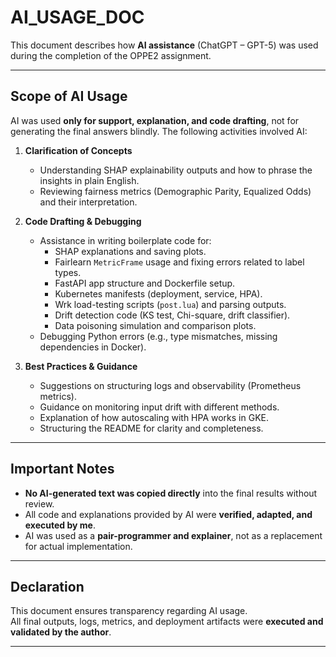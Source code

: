 # AI_USAGE_DOC

This document describes how **AI assistance** (ChatGPT – GPT-5) was used during the completion of the OPPE2 assignment.

---

## Scope of AI Usage

AI was used **only for support, explanation, and code drafting**, not for generating the final answers blindly. The following activities involved AI:

1. **Clarification of Concepts**
   - Understanding SHAP explainability outputs and how to phrase the insights in plain English.
   - Reviewing fairness metrics (Demographic Parity, Equalized Odds) and their interpretation.

2. **Code Drafting & Debugging**
   - Assistance in writing boilerplate code for:
     - SHAP explanations and saving plots.
     - Fairlearn `MetricFrame` usage and fixing errors related to label types.
     - FastAPI app structure and Dockerfile setup.
     - Kubernetes manifests (deployment, service, HPA).
     - Wrk load-testing scripts (`post.lua`) and parsing outputs.
     - Drift detection code (KS test, Chi-square, drift classifier).
     - Data poisoning simulation and comparison plots.
   - Debugging Python errors (e.g., type mismatches, missing dependencies in Docker).

3. **Best Practices & Guidance**
   - Suggestions on structuring logs and observability (Prometheus metrics).
   - Guidance on monitoring input drift with different methods.
   - Explanation of how autoscaling with HPA works in GKE.
   - Structuring the README for clarity and completeness.

---

## Important Notes

- **No AI-generated text was copied directly** into the final results without review.  
- All code and explanations provided by AI were **verified, adapted, and executed by me**.  
- AI was used as a **pair-programmer and explainer**, not as a replacement for actual implementation.  

---

## Declaration

This document ensures transparency regarding AI usage.  
All final outputs, logs, metrics, and deployment artifacts were **executed and validated by the author**.

---
